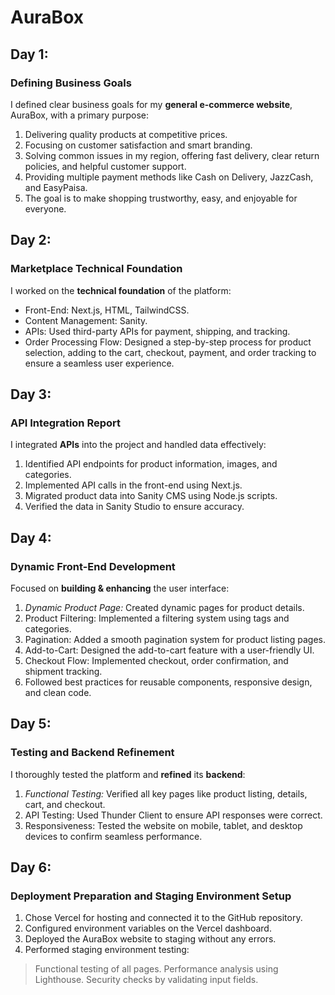    # __AuraBox__

## Day 1:
### Defining Business Goals
I defined clear business goals for my **general e-commerce website**, AuraBox, with a primary purpose:

1. Delivering quality products at competitive prices.
2. Focusing on customer satisfaction and smart branding.
3. Solving common issues in my region, offering fast delivery, clear return policies, and helpful customer support.
4. Providing multiple payment methods like Cash on Delivery, JazzCash, and EasyPaisa.
5. The goal is to make shopping trustworthy, easy, and enjoyable for everyone.


## Day 2:
### Marketplace Technical Foundation
I worked on the **technical foundation** of the platform:

+ Front-End: Next.js, HTML, TailwindCSS.
+ Content Management: Sanity.
+ APIs: Used third-party APIs for payment, shipping, and tracking.
+ Order Processing Flow: Designed a step-by-step process for product selection, adding to the cart, checkout, payment, and order tracking to ensure a seamless user experience.



## Day 3:
### API Integration Report
I integrated **APIs** into the project and handled data effectively:

1. Identified API endpoints for product information, images, and categories.
2. Implemented API calls in the front-end using Next.js.
3. Migrated product data into Sanity CMS using Node.js scripts.
4. Verified the data in Sanity Studio to ensure accuracy.



## Day 4: 
### Dynamic Front-End Development
Focused on **building & enhancing** the user interface:

1. *Dynamic Product Page:* Created dynamic pages for product details.
2. Product Filtering: Implemented a filtering system using tags and categories.
3. Pagination: Added a smooth pagination system for product listing pages.
4. Add-to-Cart: Designed the add-to-cart feature with a user-friendly UI.
5. Checkout Flow: Implemented checkout, order confirmation, and shipment tracking.
6. Followed best practices for reusable components, responsive design, and clean code.



## Day 5: 
### Testing and Backend Refinement
I thoroughly tested the platform and **refined** its **backend**:

1. _Functional Testing:_ Verified all key pages like product listing, details, cart, and checkout.
2. API Testing: Used Thunder Client to ensure API responses were correct.
3. Responsiveness: Tested the website on mobile, tablet, and desktop devices to confirm seamless performance.



## Day 6:
### Deployment Preparation and **Staging Environment** Setup

1. Chose Vercel for hosting and connected it to the GitHub repository.
2. Configured environment variables on the Vercel dashboard.
3. Deployed the AuraBox website to staging without any errors.
4. Performed staging environment testing:
> Functional testing of all pages.
> Performance analysis using Lighthouse.
> Security checks by validating input fields.
